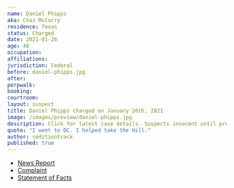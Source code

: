 ```yaml
---
name: Daniel Phipps
aka: Chaz McCurry
residence: Texas
status: Charged
date: 2021-01-26
age: 48
occupation:
affiliations:
jurisdiction: Federal
before: daniel-phipps.jpg
after:
perpwalk:
booking:
courtroom:
layout: suspect
title: Daniel Phipps charged on January 26th, 2021
image: /images/preview/daniel-phipps.jpg
description: Click for latest case details. Suspects innocent until proven guilty.
quote: "I went to DC. I helped take the Hill."
author: seditiontrack
published: true
---
```


- [News Report](https://www.dallasnews.com/news/crime/2021/01/27/garland-man-who-posted-photo-of-himself-inside-capitol-building-is-arrested/)
- [Complaint](https://www.justice.gov/opa/page/file/1360726/download)
- [Statement of Facts](https://www.justice.gov/opa/page/file/1360726/download)
